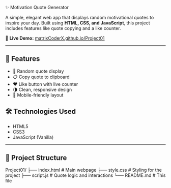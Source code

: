  ✨ Motivation Quote Generator

A simple, elegant web app that displays random motivational quotes to inspire your day. Built using **HTML, CSS, and JavaScript**, this project includes features like quote copying and a like counter.

🔗 **Live Demo:** [matrixCoderX.github.io/Project01](https://matrixCoderX.github.io/Project01)

---

## 🚀 Features

- 🎲 Random quote display
- 📋 Copy quote to clipboard
- ❤️ Like button with live counter
- 🌗 Clean, responsive design
- 📱 Mobile-friendly layout


## 🛠️ Technologies Used

- HTML5
- CSS3
- JavaScript (Vanilla)

---

## 📂 Project Structure

Project01/
├── index.html # Main webpage
├── style.css # Styling for the project
├── script.js # Quote logic and interactions
└── README.md # This file
